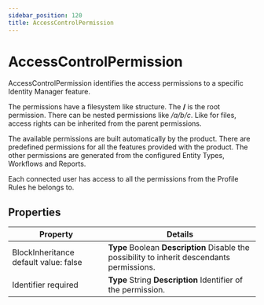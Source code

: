 ```yaml
---
sidebar_position: 120
title: AccessControlPermission
---
```


# AccessControlPermission

AccessControlPermission identifies the access permissions to a specific Identity Manager feature.

The permissions have a filesystem like structure. The **/** is the root permission.
There can be nested permissions like */a/b/c*. Like for files, access rights can be inherited from the parent permissions.

The available permissions are built automatically by the product.
There are predefined permissions for all the features provided with the product.
The other permissions are generated from the configured Entity Types, Workflows and Reports.

Each connected user has access to all the permissions from the Profile Rules he belongs to.

## Properties

| Property | Details |
| --- | --- |
| BlockInheritance default value: false | **Type**  Boolean  **Description** Disable the possibility to inherit descendants permissions. |
| Identifier required | **Type**  String  **Description** Identifier of the permission. |